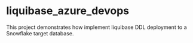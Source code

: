 # liquibase_azure_devops
This project demonstrates how implement liquibase DDL deployment to a Snowflake target database.
